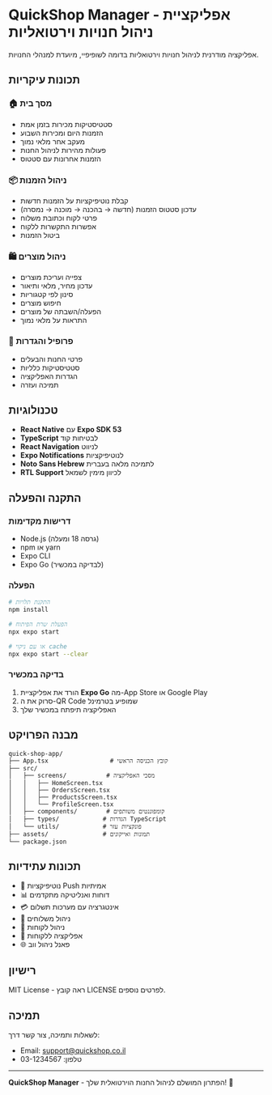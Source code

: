 # QuickShop Manager - אפליקציית ניהול חנויות וירטואליות

אפליקציה מודרנית לניהול חנויות וירטואליות בדומה לשופיפיי, מיועדת למנהלי החנויות.

## תכונות עיקריות

### 🏠 מסך בית
- סטטיסטיקות מכירות בזמן אמת
- הזמנות היום ומכירות השבוע
- מעקב אחר מלאי נמוך
- פעולות מהירות לניהול החנות
- הזמנות אחרונות עם סטטוס

### 📦 ניהול הזמנות
- קבלת נוטיפיקציות על הזמנות חדשות
- עדכון סטטוס הזמנות (חדשה → בהכנה → מוכנה → נמסרה)
- פרטי לקוח וכתובת משלוח
- אפשרות התקשרות ללקוח
- ביטול הזמנות

### 🛍️ ניהול מוצרים
- צפייה ועריכת מוצרים
- עדכון מחיר, מלאי ותיאור
- סינון לפי קטגוריות
- חיפוש מוצרים
- הפעלה/השבתה של מוצרים
- התראות על מלאי נמוך

### 👤 פרופיל והגדרות
- פרטי החנות והבעלים
- סטטיסטיקות כלליות
- הגדרות האפליקציה
- תמיכה ועזרה

## טכנולוגיות

- **React Native** עם **Expo SDK 53**
- **TypeScript** לבטיחות קוד
- **React Navigation** לניווט
- **Expo Notifications** לנוטיפיקציות
- **Noto Sans Hebrew** לתמיכה מלאה בעברית
- **RTL Support** לכיוון מימין לשמאל

## התקנה והפעלה

### דרישות מקדימות
- Node.js (גרסה 18 ומעלה)
- npm או yarn
- Expo CLI
- Expo Go (לבדיקה במכשיר)

### הפעלה
```bash
# התקנת תלויות
npm install

# הפעלת שרת הפיתוח
npx expo start

# או עם ניקוי cache
npx expo start --clear
```

### בדיקה במכשיר
1. הורד את אפליקציית **Expo Go** מה-App Store או Google Play
2. סרוק את ה-QR Code שמופיע בטרמינל
3. האפליקציה תיפתח במכשיר שלך

## מבנה הפרויקט

```
quick-shop-app/
├── App.tsx                 # קובץ הכניסה הראשי
├── src/
│   ├── screens/           # מסכי האפליקציה
│   │   ├── HomeScreen.tsx
│   │   ├── OrdersScreen.tsx
│   │   ├── ProductsScreen.tsx
│   │   └── ProfileScreen.tsx
│   ├── components/        # קומפוננטים משותפים
│   ├── types/            # הגדרות TypeScript
│   └── utils/            # פונקציות עזר
├── assets/               # תמונות ואייקונים
└── package.json
```

## תכונות עתידיות

- 🔔 נוטיפיקציות Push אמיתיות
- 📊 דוחות ואנליטיקה מתקדמים
- 💳 אינטגרציה עם מערכות תשלום
- 🚚 ניהול משלוחים
- 👥 ניהול לקוחות
- 📱 אפליקציה ללקוחות
- 🌐 פאנל ניהול ווב

## רישיון

MIT License - ראה קובץ LICENSE לפרטים נוספים.

## תמיכה

לשאלות ותמיכה, צור קשר דרך:
- Email: support@quickshop.co.il
- טלפון: 03-1234567

---

**QuickShop Manager** - הפתרון המושלם לניהול החנות הוירטואלית שלך! 🚀
